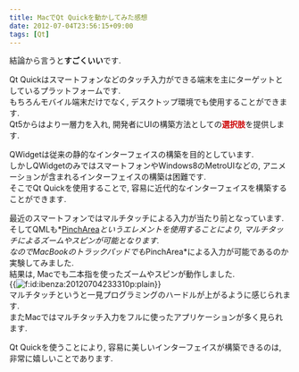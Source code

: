 ```yaml
---
title: MacでQt Quickを動かしてみた感想
date: 2012-07-04T23:56:15+09:00
tags: [Qt]
---
```


結論から言うと<span style="font-weight:bold">すごくいい</span>です\.

Qt Quickはスマートフォンなどのタッチ入力ができる端末を主にターゲットとしているプラットフォームです\.  
もちろんモバイル端末だけでなく, デスクトップ環境でも使用することができます\.  
Qt5からはより一層力を入れ, 開発者にUIの構築方法としての<span style="color: #cc0000;font-weight:bold">選択肢</span>を提供します\.

QWidgetは従来の静的なインターフェイスの構築を目的としています\.  
しかしQWidgetのみではスマートフォンやWindows8のMetroUIなどの, アニメーションが含まれるインターフェイスの構築は困難です\.  
そこでQt Quickを使用することで, 容易に近代的なインターフェイスを構築することができます\.

最近のスマートフォンではマルチタッチによる入力が当たり前となっています\.  
そしてQMLも*[PinchArea](http://doc-snapshot.qt-project.org/4.8/qml-pincharea.html)*というエレメントを使用することにより, マルチタッチによるズームやスピンが可能となります\.  
なのでMacBookのトラックパッドでも*PinchArea*による入力が可能であるのか実験してみました\.  
結果は, Macでも二本指を使ったズームやスピンが動作しました\.  
{{<img src="/2012/07/04/235615/20120704233310.png" alt="f:id:ibenza:20120704233310p:plain">}}  
マルチタッチというと一見プログラミングのハードルが上がるように感じられます\.  
またMacではマルチタッチ入力をフルに使ったアプリケーションが多く見られます\.

Qt Quickを使うことにより, 容易に美しいインターフェイスが構築できるのは, 非常に嬉しいことであります\.

